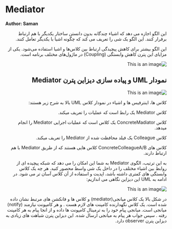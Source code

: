 # Mediator


**Author: Saman**
<div dir="rtl">
  
   این الگو اجازه می دهد که اشیاء چندگانه بدون دانستن ساختار یکدیگر با هم ارتباط برقرار کنند. این الگو یک شی را تعریف می کند که چگونه اشیا با یکدیگر تعامل کنند.

این الگو بیشتر برای کاهش پیچیدگی ارتباط بین کلاس‌ها و اشیا استفاده می‌شود. یکی از مزایای این پترن کاهش وابستگی (Coupling) در ماژول‌های مختلف برنامه است.
  
  
  
  ![This is an image](https://refactoring.guru/images/patterns/content/mediator/mediator.png)
  
  
##  نمودار UML و پیاده سازی دیزاین پترن Mediator 
  
  
  ![This is an image](https://ably.ir/Uploads/mediator.png)
  
  
   کلاس ها، اینترفیس ها و اشیاء در نمودار کلاس UML بالا به شرح زیر هستند:

  کلاس Mediator یک رابط است که عملیات را تعریف میکند.

کلاس ConcreteMadiator یک کلاس است که عملیات اجرایی Mediator را انجام میدهد.

کلاس Colleague یک فیلد محافظت شده از Mediator را تعریف میکند.

کلاس های ConcreteColleagueA/B کلاس هایی هستند که از طریق Mediator با هم ارتباط دارند.
  
  به این ترتیب، الگوی Mediator به شما این امکان را می دهد که شبکه پیچیده ای از روابط بین اشیاء مختلف را در داخل یک شی واسط  محصور کنید. هر چه یک کلاس وابستگی های کمتری داشته باشد، اپدیت و  استفاده از آن کلاس آسان تر می شود. 
در ادامه به  UML  این دیزاین نگاهی می اندازیم:

  
  ![This is an image](https://refactoring.guru/images/patterns/diagrams/mediator/structure.png)
  
  
در شکل بالا  یک کلاس میانجی(mediator) و کلاس ها و فانکشن های مرتبط نشان داده شده است.
یک  کلاس نگهدارنده کامپنت های لازم هست .
و هر کامپونت  نیازمند (notify) میانجی است.
میانجی  پیام خود را به ترمینال کامپونت ها داده  و از انجا پیام به هر کامپنت رفته . سپس جواب هر پیام به میانجی ارسال شده.
این دیزاین پترن شباهت های زیادی به  دیزاین پترن observer دارد.
  
  
  
  
  </div>
